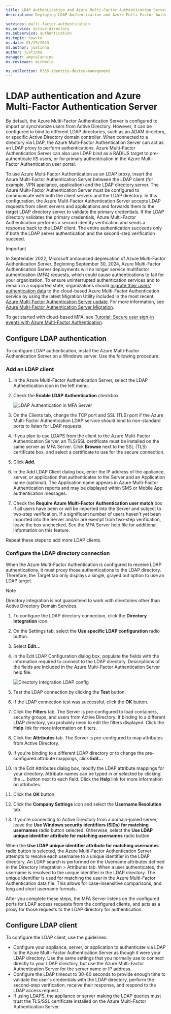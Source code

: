 ```yaml
---
title: LDAP Authentication and Azure Multi-Factor Authentication Server - Azure Active Directory
description: Deploying LDAP Authentication and Azure Multi-Factor Authentication Server.

services: multi-factor-authentication
ms.service: active-directory
ms.subservice: authentication
ms.topic: how-to
ms.date: 01/29/2023
ms.author: justinha
author: justinha
manager: amycolannino
ms.reviewer: michmcla

ms.collection: M365-identity-device-management
---
```

# LDAP authentication and Azure Multi-Factor Authentication Server

By default, the Azure Multi-Factor Authentication Server is configured to import or synchronize users from Active Directory. However, it can be configured to bind to different LDAP directories, such as an ADAM directory, or specific Active Directory domain controller. When connected to a directory via LDAP, the Azure Multi-Factor Authentication Server can act as an LDAP proxy to perform authentications. Azure Multi-Factor Authentication Server can also use LDAP bind as a RADIUS target to pre-authenticate IIS users, or for primary authentication in the Azure Multi-Factor Authentication user portal.

To use Azure Multi-Factor Authentication as an LDAP proxy, insert the Azure Multi-Factor Authentication Server between the LDAP client (for example, VPN appliance, application) and the LDAP directory server. The Azure Multi-Factor Authentication Server must be configured to communicate with both the client servers and the LDAP directory. In this configuration, the Azure Multi-Factor Authentication Server accepts LDAP requests from client servers and applications and forwards them to the target LDAP directory server to validate the primary credentials. If the LDAP directory validates the primary credentials, Azure Multi-Factor Authentication performs a second identity verification and sends a response back to the LDAP client. The entire authentication succeeds only if both the LDAP server authentication and the second-step verification succeed.

> [!IMPORTANT]
> In September 2022, Microsoft announced deprecation of Azure Multi-Factor Authentication Server. Beginning September 30, 2024, Azure Multi-Factor Authentication Server deployments will no longer service multifactor authentication (MFA) requests, which could cause authentications to fail for your organization. To ensure uninterrupted authentication services and to remain in a supported state, organizations should [migrate their users’ authentication data](how-to-migrate-mfa-server-to-azure-mfa-user-authentication.md) to the cloud-based Azure Multi-Factor Authentication service by using the latest Migration Utility included in the most recent [Azure Multi-Factor Authentication Server update](https://www.microsoft.com/download/details.aspx?id=55849). For more information, see [Azure Multi-Factor Authentication Server Migration](how-to-migrate-mfa-server-to-azure-mfa.md).
>
> To get started with cloud-based MFA, see [Tutorial: Secure user sign-in events with Azure Multi-Factor Authentication](tutorial-enable-azure-mfa.md).

## Configure LDAP authentication

To configure LDAP authentication, install the Azure Multi-Factor Authentication Server on a Windows server. Use the following procedure:

### Add an LDAP client

1. In the Azure Multi-Factor Authentication Server, select the LDAP Authentication icon in the left menu.
2. Check the **Enable LDAP Authentication** checkbox.

   ![LDAP Authentication in MFA Server](./media/howto-mfaserver-dir-ldap/ldap2.png)

3. On the Clients tab, change the TCP port and SSL (TLS) port if the Azure Multi-Factor Authentication LDAP service should bind to non-standard ports to listen for LDAP requests.
4. If you plan to use LDAPS from the client to the Azure Multi-Factor Authentication Server, an TLS/SSL certificate must be installed on the same server as MFA Server. Click **Browse** next to the SSL (TLS) certificate box, and select a certificate to use for the secure connection.
5. Click **Add**.
6. In the Add LDAP Client dialog box, enter the IP address of the appliance, server, or application that authenticates to the Server and an Application name (optional). The Application name appears in Azure Multi-Factor Authentication reports and may be displayed within SMS or Mobile App authentication messages.
7. Check the **Require Azure Multi-Factor Authentication user match** box if all users have been or will be imported into the Server and subject to two-step verification. If a significant number of users haven't yet been imported into the Server and/or are exempt from two-step verification, leave the box unchecked. See the MFA Server help file for additional information on this feature.

Repeat these steps to add more LDAP clients.

### Configure the LDAP directory connection

When the Azure Multi-Factor Authentication is configured to receive LDAP authentications, it must proxy those authentications to the LDAP directory. Therefore, the Target tab only displays a single, grayed out option to use an LDAP target.

> [!NOTE]
> Directory integration is not guaranteed to work with directories other than Active Directory Domain Services.

1. To configure the LDAP directory connection, click the **Directory Integration** icon.
2. On the Settings tab, select the **Use specific LDAP configuration** radio button.
3. Select **Edit…**
4. In the Edit LDAP Configuration dialog box, populate the fields with the information required to connect to the LDAP directory. Descriptions of the fields are included in the Azure Multi-Factor Authentication Server help file.

    ![Directory Integration LDAP config](./media/howto-mfaserver-dir-ldap/ldap.png)

5. Test the LDAP connection by clicking the **Test** button.
6. If the LDAP connection test was successful, click the **OK** button.
7. Click the **Filters** tab. The Server is pre-configured to load containers, security groups, and users from Active Directory. If binding to a different LDAP directory, you probably need to edit the filters displayed. Click the **Help** link for more information on filters.
8. Click the **Attributes** tab. The Server is pre-configured to map attributes from Active Directory.
9. If you're binding to a different LDAP directory or to change the pre-configured attribute mappings, click **Edit…**
10. In the Edit Attributes dialog box, modify the LDAP attribute mappings for your directory. Attribute names can be typed in or selected by clicking the **…** button next to each field. Click the **Help** link for more information on attributes.
11. Click the **OK** button.
12. Click the **Company Settings** icon and select the **Username Resolution** tab.
13. If you're connecting to Active Directory from a domain-joined server, leave the **Use Windows security identifiers (SIDs) for matching usernames** radio button selected. Otherwise, select the **Use LDAP unique identifier attribute for matching usernames** radio button.

When the **Use LDAP unique identifier attribute for matching usernames** radio button is selected, the Azure Multi-Factor Authentication Server attempts to resolve each username to a unique identifier in the LDAP directory. An LDAP search is performed on the Username attributes defined in the Directory Integration > Attributes tab. When a user authenticates, the username is resolved to the unique identifier in the LDAP directory. The unique identifier is used for matching the user in the Azure Multi-Factor Authentication data file. This allows for case-insensitive comparisons, and long and short username formats.

After you complete these steps, the MFA Server listens on the configured ports for LDAP access requests from the configured clients, and acts as a proxy for those requests to the LDAP directory for authentication.

## Configure LDAP client

To configure the LDAP client, use the guidelines:

* Configure your appliance, server, or application to authenticate via LDAP to the Azure Multi-Factor Authentication Server as though it were your LDAP directory. Use the same settings that you normally use to connect directly to your LDAP directory, but use the Azure Multi-Factor Authentication Server for the server name or IP address.
* Configure the LDAP timeout to 30-60 seconds to provide enough time to validate the user's credentials with the LDAP directory, perform the second-step verification, receive their response, and respond to the LDAP access request.
* If using LDAPS, the appliance or server making the LDAP queries must trust the TLS/SSL certificate installed on the Azure Multi-Factor Authentication Server.
